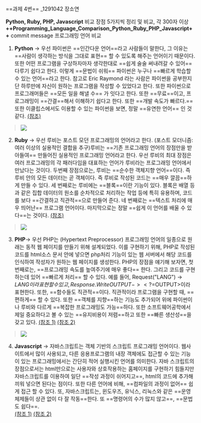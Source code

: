 
==과제 4번== _1291042 장소연 


**Python, Ruby, PHP, Javascript** 비교
장점 5가지씩 정리 및 비교, 각 300자 이상
**++Programming_Language_Comparison_Python_Ruby_PHP_Javascript++**
commit message 프로그래밍 언어 비교


1. **Python** -> 우선 파이썬은 ==인간다운 언어==라고 사람들이 말한다, 그 이유는 ==사람이 생각하는 방식을 그대로 표현== 할 수 있도록 해주는 언어이기 때문이다. 또한 어떤 프로그램을 구상하자마자 생각한대로 ==쉽게 술술 써내려갈 수 있어== 다루기 쉽다고 한다. 이렇게 ==문법이 쉬워== 파이썬은 누구나 ==빠르게 학습할 수 있는 언어==라고 한다. 참고로 Eric Raymond 라는 사람은 파이썬을 공부한지 단 하루만에 자신이 원하는 프로그램을 작성할 수 있었다고 한다. 또한 파이썬으로 프로그래머들은 ==모든 일을 해낼 수== 가 잇다고 한다. 또한 ==무료==이고, 프로그래밍이 ==간결==해서 이해하기 쉽다고 한다. 또한 ==개발 속도가 빠르다.== 또한 이클립스에서도 이용할 수 있는 파이썬을 보면, 정말 ==유연한 언어== 인 것 같다.
[(참조)]( https://wikidocs.net/6)
>![](http://postfiles7.naver.net/20140408_246/komdori92_1396967741494MN9bX_PNG/python.PNG?type=w3)

2. **Ruby** -> 우선 루비는 포스트 모던 프로그래밍의 언어라고 한다. (포스트 모더니즘: 여러 이상의 실용적인 결합을 추구)루비는 ==기존 프로그래밍 언어의 장점만을 받아들여== 만들어진 실용적인 프로그래밍 언어라고 한다. 우선 루비의 최대 장점은 여러 프로그래밍의 각 패러다임을 대표하는 언어가 루비라는 프로그래밍 언어에서 만났다는 것이다. 두번째 장점으로는, 루비는 ==순수한 객체지향 언어==이다. 즉 루비 안의 모든 데이터는 곧 객체이다. 즉 루비로 작성된 코드는 ==매우 깔끔==하게 만들 수 있다. 세 번째로는 루비에는 ==블록==이란 기능이 있다. 블록은 배열 등과 같은 집합 데이터의 원소를 순차적으로 처리하는 작업 등에 특히 유용하며, 코드를 보다 ==간결하고 직관적==으로 만들어 준다. 네 번째로는 ==텍스트 처리에 매우 띄어난== 프로그램 언어이다.  마지막으로는 정말 ==쉽게 이 언어를 배울 수 있다==는 것이다.
[(참조)]( http://levin01.tistory.com/1363)
>![](http://postfiles11.naver.net/20140408_298/komdori92_1396967931201e3Rvq_PNG/Ruby.PNG?type=w3)

3. **PHP**-> 우선 PHP는 (Hypertext Preprocessor) 프로그래밍 언어의 일종으로 원래는 동적 웹 페이지를 만들기 위해 설계되었다. 이를 구현하기 위해, PHP로 작성된 코드를 html소스 문서 안에 넣으면 php처리 기능이 있는 웹 서버에서 해당 코드를 인식하여 작성자가 원하는 웹 페이지를 생성한다. PHP의 장점을 얘기해 보자면, 첫 번째로는, ==프로그래밍 속도를 높여주기에 매우 좋다== 한다. 그리고 코드를 구현하는데 있어 ==빠르게 처리== 할 수 있다. 예를 들어, Request("LANG") -> $LANG 이라 표현 할 수 있고, Response.Write OUTPUT -> <?=$OUTPUT>이라 표현한다. 또한, ==함수들도 직관적==이다. 직관적이라 프로그램을 구현할 때, ==편하게== 할 수 있다. 또한 ==객체를 지향==하는 기능도 추가되어 위에 파이썬이나 루비와 다르게 ==복잡한 프로그래밍도 가능==하다. 또한 소프트웨어공학에서 제일 중요하다고 볼 수 있는 ==유지비용이 저렴==하고 또한 ==빠른 생산성==을 갖고 있다. 
[(참조 1)](http://ko.wikipedia.org/wiki/PHP)
[(참조 2)](http://beansberries.tistory.com/entry/PHP-%EC%86%8C%EA%B0%9C-%EB%B0%8F-%EC%9E%A5%EB%8B%A8%EC%A0%90)
>![](http://postfiles12.naver.net/20140408_27/komdori92_1396968020400IhogY_PNG/php.PNG?type=w3)

4. **Javascript** -> 자바스크립트는 객체 기반의 스크립트 프로그래밍 언어이다. 웹사이트에서 많이 사용되고, 다른 응용프로그램의 내장 객체에도 접근할 수 있는 기능이 있는 프로그래밍에서는 간단히 적어 실행시킨 언어를 의미한다. 자바 스크립트의 장점으로서는 html만으로는 사용자와 상호작용하는 홈페이지를 구현하기 힘들지만 자바스크립트를 이용하여 일단 ==작성 과정이 쉬어지고==, html의 코드에 추가해 끼워 넣으면 된다는 점이다. 또한 다른 언어에 비해, ==컴파일의 과정이 없어== 쉽게 접근 할 수 있다. 또, 자바스크립트는, 윈도우즈, 유닉스, 리눅스와 같은 ==운영체제들이 상관 없이 다 잘 작동==한다. 또 ==명령어의 수가 많지 않고==, ==문법도 쉽다==.  
[(참조 1)](http://ko.wikipedia.org/wiki/%EC%9E%90%EB%B0%94%EC%8A%A4%ED%81%AC%EB%A6%BD%ED%8A%B8) 
[(참조 2)]( http://www.bomuldanji.com/jacob/bank/2__JAVA/%EC%9E%90%EB%B0%94%EC%8A%A4%ED%81%AC%EB%A6%BD%ED%8A%B8/%EA%B0%95%EC%A2%8C/pczone%EA%B0%95%EC%A2%8C1_%EC%9E%90%EB%B0%94%EC%8A%A4%ED%81%AC%EB%A6%BD%ED%8A%B8%EB%9E%80.txt)
